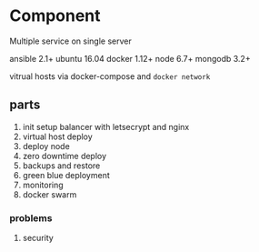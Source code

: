 # Component

Multiple service on single server

ansible 2.1+
ubuntu 16.04
docker 1.12+
node 6.7+
mongodb 3.2+


vitrual hosts via docker-compose and `docker network`


## parts

 1. init setup balancer with letsecrypt and nginx
 2. virtual host deploy
 3. deploy node
 4. zero downtime deploy
 5. backups and restore
 6. green blue deployment
 7. monitoring
 4. docker swarm


### problems

 1. security
